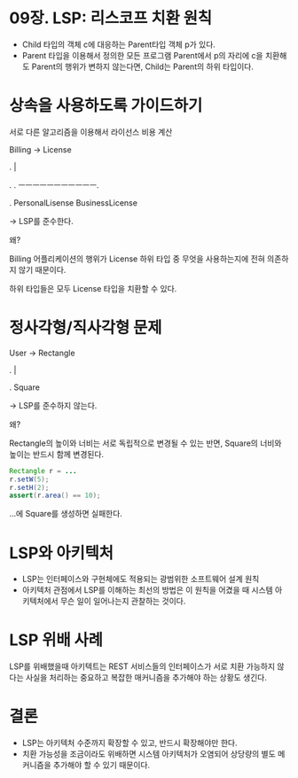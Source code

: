 # 09장. LSP: 리스코프 치환 원칙

- Child 타입의 객체 c에 대응하는 Parent타입 객체 p가 있다.
- Parent 타입을 이용해서 정의한 모든 프로그램 Parent에서 p의 자리에 c을 치환해도 Parent의 행위가 변하지 않는다면, Child는 Parent의 하위 타입이다.

# 상속을 사용하도록 가이드하기

서로 다른 알고리즘을 이용해서 라이선스 비용 계산

Billing → License

.                     |

.              . ㅡㅡㅡㅡㅡㅡㅡㅡㅡㅡㅡ.

.         PersonalLisense            BusinessLicense

→ LSP를 준수한다.

왜?

Billing 어플리케이션의 행위가 License 하위 타입 중 무엇을 사용하는지에 전혀 의존하지 않기 때문이다.

하위 타입들은 모두 License 타입을 치환할 수 있다.

# 정사각형/직사각형 문제

User → Rectangle

.                    |

.               Square



→ LSP를 준수하지 않는다.

왜?

Rectangle의 높이와 너비는 서로 독립적으로 변경될 수 있는 반면, Square의 너비와 높이는 반드시 함께 변경된다.

```java
Rectangle r = ...
r.setW(5);
r.setH(2);
assert(r.area() == 10);
```

...에 Square를 생성하면 실패한다.

# LSP와 아키텍처

- LSP는 인터페이스와 구현체에도 적용되는 광범위한 소프트웨어 설계 원칙
- 아키텍처 관점에서 LSP를 이해하는 최선의 방법은 이 원칙을 어겼을 때 시스템 아키텍처에서 무슨 일이 일어나는지 관찰하는 것이다.

# LSP 위배 사례

LSP를 위배했을때 아키텍트는 REST 서비스들의 인터페이스가 서로 치환 가능하지 않다는 사실을 처리하는 중요하고 복잡한 매커니즘을 추가해야 하는 상황도 생긴다.

# 결론

- LSP는 아키텍처 수준까지 확장할 수 있고, 반드시 확장해야만 한다.
- 치환 가능성을 조금이라도 위배하면 시스템 아키텍처가 오염되어 상당량의 별도 메커니즘을 추가해야 할 수 있기 때문이다.